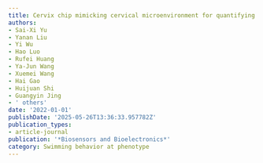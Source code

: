 ```yaml
---
title: Cervix chip mimicking cervical microenvironment for quantifying sperm locomotion
authors:
- Sai-Xi Yu
- Yanan Liu
- Yi Wu
- Hao Luo
- Rufei Huang
- Ya-Jun Wang
- Xuemei Wang
- Hai Gao
- Huijuan Shi
- Guangyin Jing
- ' others'
date: '2022-01-01'
publishDate: '2025-05-26T13:36:33.957782Z'
publication_types:
- article-journal
publication: '*Biosensors and Bioelectronics*'
category: Swimming behavior at phenotype
---
```

